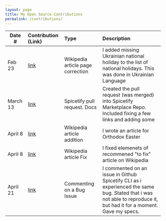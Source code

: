 ```yaml
---
layout: page
title: My Open Source Contributions
permalink: /contributions/
---
```


<!--
Type of the contribution should be "Wikipedia edit", "OpenStreet Map feature", "Documentation", "Course website", "Blog",
"Browser Add-on", etc.

The description should include a brief summary of what you did.

The link should bring us to a public page that shows your contribution. 

Replace the first row with your own contribution. 

WHEN MAKING CONTRIBUTIONS, ADD THEM HERE
-->





| Date #       | Contribution (Link)  | Type  | Description |
|---|:---|:---|:---|
| Feb 23   | [link](https://uk.wikipedia.org/w/index.php?title=23_лютого&diff=prev&oldid=41835484)    | Wikipedia article page correction    |   I added missing Ukrainian national holiday to the list of national holidays. This was done in Ukrainian Language   |
|   March 13  |  [link](https://github.com/spicetify/spicetify-marketplace/pull/694)   |   Spicetify pull request. Docs  |   Created the pull request (was merged) into Spicetify Marketplace Repo. Included fixing a few links and adding some  |
|   April 8  |   [link](https://en.wikipedia.org/w/index.php?title=Orthodox_Easter&diff=prev&oldid=1217918852)  |  Wikipedia article addition  |   I wrote an article for Orthodox Easter   |
|   April 8  |   [link](https://en.wikipedia.org/w/index.php?title=Mitchell_family&diff=prev&oldid=1217942470)  |  Wikipedia article Fix  |   I fixed elemenets of recommened "to fix" article on Wikipedia   |
|   April 21  |   [link](https://github.com/spicetify/spicetify-cli/issues/2749#issuecomment-2068258821)  |  Commenting on a Bug Issue  |   I commented on an issue in Github Spicetify CLI as i experienced the same bug. Stated that i was not able to reproduce it, but had it for a moment. Gave my specs.   |

